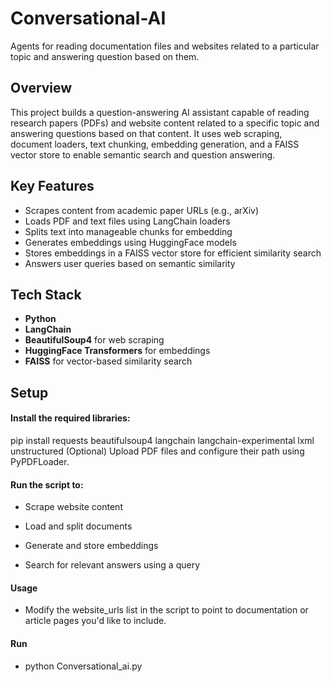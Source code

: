 # Conversational-AI
Agents for reading documentation files and websites related to a particular topic and answering question based on them.

## Overview

This project builds a question-answering AI assistant capable of reading research papers (PDFs) and website content related to a specific topic and answering questions based on that content. It uses web scraping, document loaders, text chunking, embedding generation, and a FAISS vector store to enable semantic search and question answering.

## Key Features

- Scrapes content from academic paper URLs (e.g., arXiv)
- Loads PDF and text files using LangChain loaders
- Splits text into manageable chunks for embedding
- Generates embeddings using HuggingFace models
- Stores embeddings in a FAISS vector store for efficient similarity search
- Answers user queries based on semantic similarity

## Tech Stack

- **Python**
- **LangChain**
- **BeautifulSoup4** for web scraping
- **HuggingFace Transformers** for embeddings
- **FAISS** for vector-based similarity search

## Setup

#### Install the required libraries:

pip install requests beautifulsoup4 langchain langchain-experimental lxml unstructured
(Optional) Upload PDF files and configure their path using PyPDFLoader.

#### Run the script to:

- Scrape website content

- Load and split documents

- Generate and store embeddings

- Search for relevant answers using a query

#### Usage
- Modify the website_urls list in the script to point to documentation or article pages you'd like to include.

#### Run
- python Conversational_ai.py
